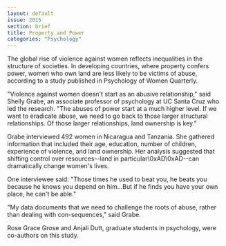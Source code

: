 ```yaml
---
layout: default
issue: 2015
section: brief
title: Property and Power
categories: "Psychology"
---
```


The global rise of violence against women reflects inequalities in the structure of societies. In developing countries, where property confers power, women who own land are less likely to be victims of abuse, according to a study published in Psychology of Women Quarterly.

"Violence against women doesn't start as an abusive relationship," said Shelly Grabe, an associate professor of psychology at UC Santa Cruz who led the research. "The abuses of power start at a much higher level. If we want to eradicate abuse, we need to go back to those larger structural relationships. Of those larger relationships, land ownership is key."

Grabe interviewed 492 women in Nicaragua and Tanzania. She gathered information that included their age, education, number of children, experience of violence, and land ownership. Her analysis suggested that shifting control over resources--land in particular\0xAD\0xAD--can dramatically change women's lives.

One interviewee said: "Those times he used to beat you, he beats you because he knows you depend on him...But if he finds you have your own place, he can't be able."

"My data documents that we need to challenge the roots of abuse, rather than dealing with con-sequences," said Grabe.

Rose Grace Grose and Anjali Dutt, graduate students in psychology, were co-authors on this study.
